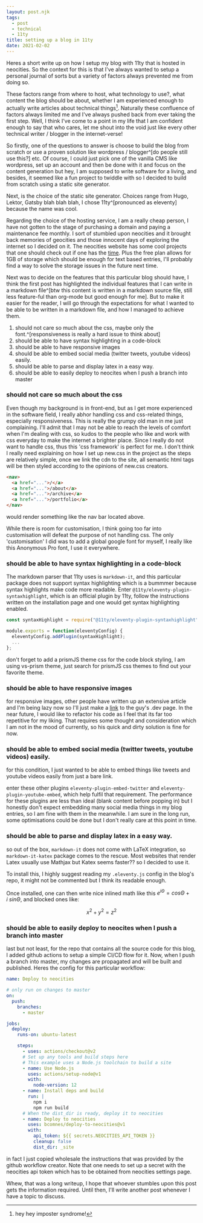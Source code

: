 ```yaml
---
layout: post.njk
tags:
  - post
  - technical
  - 11ty
title: setting up a blog in 11ty
date: 2021-02-02
---
```


Heres a short write up on how I setup my blog with 11ty that is hosted in neocities. So the context for this is that I've always wanted to setup a personal journal of sorts but a variety of factors always prevented me from doing so.

<!-- excerpt -->

These factors range from where to host, what technology to use?, what content the blog should be about, whether I am experienced enough to actually write articles about technical things[^1]. Naturally these confluence of factors always limited me and I've always pushed back from ever taking the first step. Well, I think I've come to a point in my life that I am confident enough to say that who cares, let me shout into the void just like every other technical writer / blogger in the internet-verse!

[^1]: hey hey imposter syndrome!

So firstly, one of the questions to answer is choose to build the blog from scratch or use a proven solution like wordpress / blogger^[do people still use this?] etc. Of course, I could just pick one of the vanilla CMS like wordpress, set up an account and then be done with it and focus on the content generation but hey, I am supposed to write software for a living, and besides, it seemed like a fun project to twiddle with so I decided to build from scratch using a static site generator.

Next, is the choice of the static site generator. Choices range from Hugo, Lektor, Gatsby blah blah blah, I chose 11ty^[pronounced as eleventy] because the name was cool.

Regarding the choice of the hosting service, I am a really cheap person, I have not gotten to the stage of purchasing a domain and paying a maintenance fee monthly. I sort of stumbled upon neocities and it brought back memories of geocities and those innocent days of exploring the internet so I decided on it. The neocities website has some cool projects that one should check out if one has the [time](https://neocities.org/). Plus the free plan allows for 1GB of storage which should be enough for text based entries, I'll probably find a way to solve the storage issues in the future next time.

Next was to decide on the features that this particular blog should have, I think the first post has highlighted the individual features that I can write in a markdown file^[btw this content is written in a markdown source file, still less feature-ful than org-mode but good enough for me]. But to make it easier for the reader, I will go through the expectations for what I wanted to be able to be written in a markdown file, and how I managed to achieve them.

1. should not care so much about the css, maybe only the font.^[responsiveness is really a hard issue to think about]
2. should be able to have syntax highlighting in a code-block
3. should be able to have responsive images
4. should be able to embed social media (twitter tweets, youtube videos) easily.
5. should be able to parse and display latex in a easy way.
6. should be able to easily deploy to neocites when I push a branch into master

### should not care so much about the css

Even though my background is in front-end, but as I get more experienced in the software field, I really abhor handling css and css-related things, especially responsiveness. This is really the grumpy old man in me just complaining. I'll admit that I may not be able to reach the levels of comfort when I'm dealing with css, so kudos to the people who like and work with css everyday to make the internet a brighter place. Since I really do not want to handle css, thus this 'css framework' is perfect for me. I don't think I really need explaining on how I set up new.css in the project as the steps are relatively simple, once we link the cdn to the site, all semantic html tags will be then styled according to the opinions of new.css creators.

```html
<nav>
  <a href="...">/</a>
  <a href="...">/about</a>
  <a href="...">/archive</a>
  <a href="...">/portfolio</a>
</nav>
```

would render something like the nav bar located above.

While there is room for customisation, I think going too far into customisation will defeat the purpose of not handling css. The only 'customisation' I did was to add a global google font for myself, I really like this Anonymous Pro font, I use it everywhere.

### should be able to have syntax highlighting in a code-block

The markdown parser that 11ty uses is `markdown-it`, and this particular package does not support syntax highlighting which is a bummmer because syntax highlights make code more readable. Enter `@11ty/eleventy-plugin-syntaxhighlight`, which is an official plugin by 11ty, follow the instructions written on the installation page and one would get syntax highlighting enabled.

```js
const syntaxHighlight = require("@11ty/eleventy-plugin-syntaxhighlight");

module.exports = function(eleventyConfig) {
  eleventyConfig.addPlugin(syntaxHighlight);
  ...
};
```

don't forget to add a prismJS theme css for the code block styling, I am using vs-prism theme, just search for prismJS css themes to find out your favorite theme.

### should be able to have responsive images

for responsive images, other people have written up an extensive article and I'm being lazy now so I'll just make a [link](https://dev.to/ryanccn/responsive-images-with-11ty-sharp-4o5h) to the guy's .dev page. In the near future, I would like to refactor his code as I feel that its far too repetitive for my liking. That requires some thought and consideration which I am not in the mood of currently, so his quick and dirty solution is fine for now.

### should be able to embed social media (twitter tweets, youtube videos) easily.

for this condition, I just wanted to be able to embed things like tweets and youtube videos easily from just a bare link.

enter these other plugins `eleventy-plugin-embed-twitter` and `eleventy-plugin-youtube-embed`, which help fulfil that requirement. The performance for these plugins are less than ideal (blank content before popping in) but I honestly don't expect embedding many social media things in my blog entries, so I am fine with them in the meanwhile. I am sure in the long run, some optimisations could be done but I don't really care at this point in time.

### should be able to parse and display latex in a easy way.

so out of the box, `markdown-it` does not come with LaTeX integration, so `markdown-it-katex` package comes to the rescue. Most websites that render Latex usually use Mathjax but Katex seems faster?? so I decided to use it.

To install this, I highly suggest reading my `.eleventy.js` config in the blog's repo, it might not be commented but I think its readable enough.

Once installed, one can then write nice inlined math like this $e^{i\Theta}=cos\Theta+i\ sin\Theta$, and blocked ones like:

$$x^2+y^2=z^2$$

### should be able to easily deploy to neocites when I push a branch into master

last but not least, for the repo that contains all the source code for this blog, I added github actions to setup a simple CI/CD flow for it. Now, when I push a branch into master, my changes are propagated and will be built and published. Heres the config for this particular workflow:

```yaml
name: Deploy to neocities

# only run on changes to master
on:
  push:
    branches:
      - master

jobs:
  deploy:
    runs-on: ubuntu-latest

    steps:
      - uses: actions/checkout@v2
      # Set up any tools and build steps here
      # This example uses a Node.js toolchain to build a site
      - name: Use Node.js
        uses: actions/setup-node@v1
        with:
          node-version: 12
      - name: Install deps and build
        run: |
          npm i
          npm run build
      # When the dist_dir is ready, deploy it to neocities
      - name: Deploy to neocities
        uses: bcomnes/deploy-to-neocities@v1
        with:
          api_token: ${{ secrets.NEOCITIES_API_TOKEN }}
          cleanup: false
          dist_dir: _site
```

in fact I just copied wholesale the instructions that was provided by the github workflow creator. Note that one needs to set up a secret with the neocities api token which has to be obtained from neocities settings page.

Whew, that was a long writeup, I hope that whoever stumbles upon this post gets the information required. Until then, I'll write another post whenever I have a topic to discuss.
